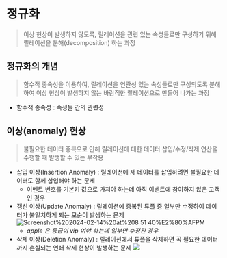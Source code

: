 # 정규화
> 이상 현상이 발생하지 않도록, 릴레이션을 관련 있는 속성들로만 구성하기 위해 릴레이션을 분해(decomposition) 하는 과정

## 정규화의 개념
> 함수적 종속성을 이용하여, 릴레이션을 연관성 있는 속성들로만 구성되도록 분해하여 이상 현상이 발생하지 않는 바람직한 릴레이션으로 만들어 나가는 과정

- 함수적 종속성 : 속성들 간의 관련성

## 이상(anomaly) 현상
> 불필요한 데이터 중복으로 인해 릴레이션에 대한 데이터 삽입/수정/삭제 연산을 수행할 때 발생할 수 있는 부작용

- 삽입 이상(Insertion Anomaly) : 릴레이션에 새 데이터를 삽입하려면 불필요한 데이터도 함께 삽입해야 하는 문제
    - 이벤트 번호를 기본키 값으로 가져야 하는데 아직 이벤트에 참여하지 않은 고객인 경우
- 갱신 이상(Update Anomaly) : 릴레이션에 중복된 튜플 중 일부만 수정하여 데이터가 불일치하게 되는 모순이 발생하는 문제  
    ![Screenshot%202024-02-14%20at%208 51 40%E2%80%AFPM](https://github.com/SuhyungK/SuhyungK/assets/97926368/5c3f3b99-8951-42ec-ac5b-96d4ba0a545d)
    - *apple 은 등급이 vip 여야 하는데 일부만 수정된 경우*
- 삭제 이상(Deletion Anomaly) : 릴레이션에서 튜플을 삭제하면 꼭 필요한 데이터까지 손실되는 연쇄 삭제 현상이 발생하는 문제
  ![](https://github.com/SuhyungK/SuhyungK/assets/97926368/1b97c306-8441-4d83-9102-bbf701a7cc6f)
